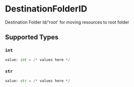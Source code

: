 # DestinationFolderID

Destination Folder Id/'root' for moving resources to root folder


## Supported Types

### `int`

```python
value: int = /* values here */
```

### `str`

```python
value: str = /* values here */
```

